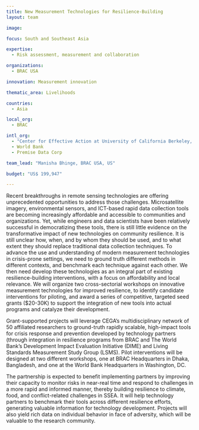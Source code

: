 ```yaml
---
title: New Measurement Technologies for Resilience-Building
layout: team

image: 

focus: South and Southeast Asia

expertise:
  - Risk assessment, measurement and collaboration

organizations:
  - BRAC USA

innovation: Measurement innovation

thematic_area: Livelihoods

countries: 
  - Asia

local_org: 
  - BRAC

intl_org:
  - "Center for Effective Action at University of California Berkeley, and Stanford University"
  - World Bank
  - Premise Data Corp

team_lead: "Manisha Bhinge, BRAC USA, US"

budget: "US$ 199,947"

---
```


Recent breakthroughs in remote sensing technologies are offering unprecedented opportunities to address those challenges. Microsatellite imagery, environmental sensors, and ICT-based rapid data collection tools are becoming increasingly affordable and accessible to communities and organizations. Yet, while engineers and data scientists have been relatively successful in democratizing these tools, there is still little evidence on the transformative impact of new technologies on community resilience. It is still unclear how, when, and by whom they should be used, and to what extent they should replace traditional data collection techniques. To advance the use and understanding of modern measurement technologies in crisis-prone settings, we need to ground truth different methods in different contexts, and benchmark each technique against each other. We then need develop these technologies as an integral part of existing resilience-building interventions, with a focus on affordability and local relevance.
We will organize two cross-sectorial workshops on innovative measurement technologies for improved resilience, to identify candidate interventions for piloting, and award a series of competitive, targeted seed grants ($20-30K) to support the integration of new tools into actual programs and catalyze their development.

Grant-supported projects will leverage CEGA’s multidisciplinary network of 50 affiliated researchers to ground-truth rapidly scalable, high-impact tools for crisis response and prevention developed by technology partners (through integration in resilience programs from BRAC and The World Bank’s Development Impact Evaluation Initiative (DIME) and Living Standards Measurement Study Group (LSMS). Pilot interventions will be designed at two different workshops, one at BRAC Headquarters in Dhaka, Bangladesh, and one at the World Bank Headquarters in Washington, DC.

The partnership is expected to benefit implementing partners by improving their capacity to monitor risks in near-real time and respond to challenges in a more rapid and informed manner, thereby building resilience to climate, food, and conflict-related challenges in SSEA. It will help technology partners to benchmark their tools across different resilience efforts, generating valuable information for technology development. Projects will also yield rich data on individual behavior in face of adversity, which will be valuable to the research community.
